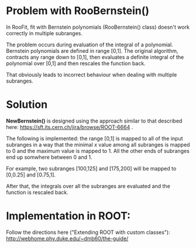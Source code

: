 # Problem with RooBernstein()
In RooFit, fit with Bernstein polynomials (RooBernstein() class) doesn't work correctly in multiple subranges.

The problem occurs during evaluation of the integral of a polynomial. Bernstein polynomials are defined in range [0,1]. The original algorithm, contracts any range down to [0,1], then evaluates a definite integral of the polynomial over [0,1] and then rescales the function back. 

That obviously leads to incorrect behaviour when dealing with multiple subranges.

# Solution
**NewBernstein()** is designed using the approach similar to that described here: https://sft.its.cern.ch/jira/browse/ROOT-6664 .

The following is implemented: the range [0,1] is mapped to all of the input subranges in a way that the minimal *x* value among all subranges is mapped to 0 and the maximum value is mapped to 1. All the other ends of subranges end up somwhere between 0 and 1. 

For example, two subranges [100,125] and [175,200] will be mapped to [0,0.25] and [0.75,1].

After that, the integrals over all the subranges are evaluated and the function is rescaled back.


# Implementation in ROOT:

Follow the directions here ("Extending ROOT with custom classes"): 
http://webhome.phy.duke.edu/~dmb60/the-guide/
